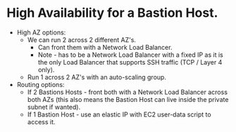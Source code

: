 # **High Availability for a Bastion Host.**

* High AZ options:
    * We can run 2 across 2 different AZ's.
        * Can front them with a Network Load Balancer.
        * Note - has to be a Network Load Balancer with a fixed IP as it is the only Load Balancer that supports SSH traffic (TCP / Layer 4 only).
    * Run 1 across 2 AZ's with an auto-scaling group.
* Routing options:
    * If 2 Bastions Hosts - front both with a Network Load Balancer across both AZs (this also means the Bastion Host can live inside the private subnet if wanted).
    * If 1 Bastion Host - use an elastic IP with EC2 user-data script to access it.